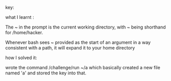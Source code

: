 key: 



what I learnt :

The ~ in the prompt is the current working directory, with ~ being shorthand for /home/hacker.

Whenever bash sees ~ provided as the start of an argument in a way consistent with a path, it will expand it to your home directory



how I solved it: 

wrote the command /challenge/run ~/a which basically created a new file named 'a' and stored the key into that.

